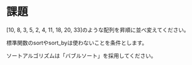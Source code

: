 # 課題

[10, 8, 3, 5, 2, 4, 11, 18, 20, 33]のような配列を昇順に並べ変えてください。

標準関数のsortやsort_byは使わないことを条件とします。

ソートアルゴリズムは「バブルソート」を採用してください。